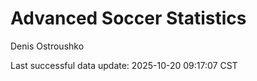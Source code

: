 # Advanced Soccer Statistics
Denis Ostroushko

<!-- gfm -->

Last successful data update: 2025-10-20 09:17:07 CST
